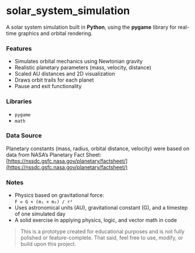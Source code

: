 # solar_system_simulation

A solar system simulation built in **Python**, using the **pygame** library for real-time graphics and orbital rendering.

### Features

- Simulates orbital mechanics using Newtonian gravity
- Realistic planetary parameters (mass, velocity, distance)
- Scaled AU distances and 2D visualization
- Draws orbit trails for each planet
- Pause and exit functionality

### Libraries

- `pygame`
- `math`

### Data Source
 
Planetary constants (mass, radius, orbital distance, velocity) were based on data from NASA’s Planetary Fact Sheet:  
[https://nssdc.gsfc.nasa.gov/planetary/factsheet/](https://nssdc.gsfc.nasa.gov/planetary/factsheet/)

### Notes

- Physics based on gravitational force:  
  `F = G × (m₁ × m₂) / r²`
- Uses astronomical units (AU), gravitational constant (G), and a timestep of one simulated day
- A solid exercise in applying physics, logic, and vector math in code

> This is a prototype created for educational purposes and is not fully polished or feature-complete. That said, feel free to use, modify, or build upon this project.
